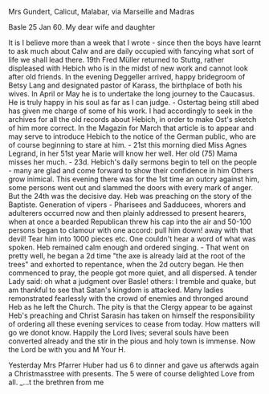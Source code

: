 Mrs Gundert, Calicut, Malabar, via Marseille and Madras

 Basle 25 Jan 60.
My dear wife and daughter

It is I believe more than a week that I wrote - since then the boys have learnt to ask much about Calw and are daily occupied with fancying what sort of life we shall lead there. 19th Fred Müller returned to Stuttg, rather displeased with Hebich who is in the midst of new work and cannot look after old friends. In the evening Deggeller arrived, happy bridegroom of Betsy Lang and designated pastor of Karass, the birthplace of both his wives. In April or May he is to undertake the long journey to the Caucasus. He is truly happy in his soul as far as I can judge. - Ostertag being still abed has given me charge of some of his work. I had accordingly to seek in the archives for all the old records about Hebich, in order to make Ost's sketch of him more correct. In the Magazin for March that article is to appear and may serve to introduce Hebich to the notice of the German public, who are of course beginning to stare at him. - 21st this morning died Miss Agnes Legrand, in her 51st year Marie will know her well. Her old (75) Mama misses her much. - 23d. Hebich's daily sermons begin to tell on the people - many are glad and come forward to show their confidence in him Others grow inimical. This evening there was for the 1st time an outcry against him, some persons went out and slammed the doors with every mark of anger. But the 24th was the decisive day. Heb was preaching on the story of the Baptiste. Generation of vipers - Pharisees and Sadducees, whorers and adulterers occurred now and then plainly addressed to present hearers, when at once a bearded Republican threw his cap into the air and 50-100 persons began to clamour with one accord: pull him down! away with that devil! Tear him into 1000 pieces etc. One couldn't hear a word of what was spoken. Heb remained calm enough and ordered singing. - That went on pretty well, he began a 2d time "the axe is already laid at the root of the trees" and exhorted to repentance, when the 2d outcry began. He then commenced to pray, the people got more quiet, and all dispersed. A tender Lady said: oh what a judgment over Basle! others: I tremble and quake, but am thankful to see that Satan's kingdom is attacked. Many ladies remonstrated fearlessly with the crowd of enemies and thronged around Heb as he left the Church. The pity is that the Clergy appear to be against Heb's preaching and Christ Sarasin has taken on himself the responsibility of ordering all these evening services to cease from today. How matters will go we donot know. Happily the Lord lives; several souls have been converted already and the stir in the pious and holy town is immense. Now the Lord be with you and M  Your H.

Yesterday Mrs Pfarrer Huber had us 6 to dinner and gave us afterwds again a Christmasstree with presents. The 5 were of course delighted Love from all. _...t the brethren from me
